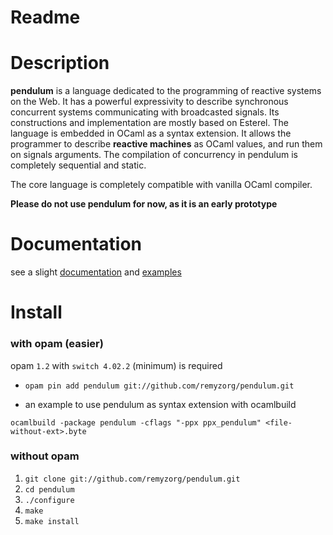 

# Readme

# Description

**pendulum** is a language dedicated to the programming of reactive systems on the
 Web. It has a powerful expressivity to describe synchronous concurrent systems
 communicating with broadcasted signals. Its constructions and implementation
 are mostly based on Esterel. The language is embedded in OCaml as a syntax
 extension. It allows the programmer to describe **reactive machines** as OCaml
 values, and run them on signals arguments. The compilation of concurrency in pendulum is
 completely sequential and static.

The core language is completely compatible with vanilla OCaml compiler.

**Please do not use pendulum for now, as it is an early prototype**

# Documentation

see a slight [documentation](pendulum_doc.md) and [examples](examples/)

# Install

### with opam (easier)

opam `1.2` with `switch 4.02.2` (minimum) is required

* `opam pin add pendulum git://github.com/remyzorg/pendulum.git`

* an example to use pendulum as syntax extension with ocamlbuild

`ocamlbuild -package pendulum -cflags "-ppx ppx_pendulum" <file-without-ext>.byte`

### without opam

1. `git clone git://github.com/remyzorg/pendulum.git`
2. `cd pendulum`
3. `./configure`
4. `make`
5. `make install `
